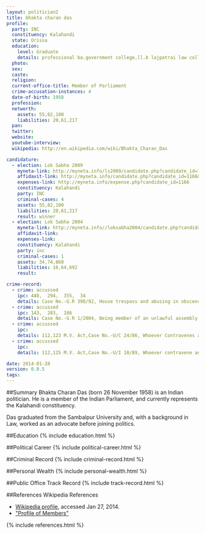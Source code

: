 ```yaml
---
layout: politician2
title: bhakta charan das
profile: 
  party: INC
  constituency: Kalahandi
  state: Orissa
  education: 
    level: Graduate
    details: professional ba.government college,ll.b lajpatrai law college
  photo: 
  sex: 
  caste: 
  religion: 
  current-office-title: Member of Parliament
  crime-accusation-instances: 4
  date-of-birth: 1958
  profession: 
  networth: 
    assets: 55,82,100
    liabilities: 20,61,217
  pan: 
  twitter: 
  website: 
  youtube-interview: 
  wikipedia: http://en.wikipedia.com/wiki/Bhakta_Charan_Das

candidature: 
  - election: Lok Sabha 2009
    myneta-link: http://myneta.info/ls2009/candidate.php?candidate_id=1166
    affidavit-link: http://myneta.info/candidate.php?candidate_id=1166&scan=original
    expenses-link: http://myneta.info/expense.php?candidate_id=1166
    constituency: Kalahandi 
    party: INC
    criminal-cases: 4
    assets: 55,82,100
    liabilities: 20,61,217
    result: winner 
  - election: Lok Sabha 2004
    myneta-link: http://myneta.info//loksabha2004/candidate.php?candidate_id=2913
    affidavit-link: 
    expenses-link: 
    constituency: Kalahandi 
    party: inc
    criminal-cases: 1
    assets: 34,74,860
    liabilities: 16,64,692
    result:  

crime-record: 
  - crime: accussed
    ipc: 448,  294,  355,  34
    details: Case No.-G.R 398/92, House trespass and abusing in obscence language and  assault or criminal force with intend to dishonor a person otherwise than on gave and sudden provocation , Dated 24.02.1993, SDJM Dharamgarh 
  - crime: accussed
    ipc: 143,  283,  186
    details: Case No.-G.R 1/2004, Being member of an unlawful assembly causing danger, obstruction or injury in any public way or line of navigation and obstructing public servant in discharge of his public punction, Dated 11.10.2004, SDJM Bhawanipatna 
  - crime: accussed
    ipc: 
    details: 112,123 M.V. Act,Case No.-U/C 24/86, Whoever Contravenes any provision of M.V. Act. or Rule, Regulation or notification made there under shall if  no penalty is provided for the offence be punishable and using vehicle without registration, Additional Munsiff Umerkote, Dated 15.12.1989 
  - crime: accussed
    ipc: 
    details: 112,125 M.V. Act,Case No.-U/I 10/89, Whoever contravene any provision of M.V. act. or rule, regulation or notification made there under shall if no penalty is provide for the offence be punishable and driving a uninsured vehicle, JMFC Kharia, 17.01.1989 

date: 2014-01-28
version: 0.0.5
tags: 
---
```

##Summary
Bhakta Charan Das (born 26 November 1958) is an Indian politician. He is a member of the Indian Parliament, and currently represents the Kalahandi constituency.

Das graduated from the Sambalpur University and, with a background in Law, worked as an advocate before joining politics.


##Education
{% include education.html %}


##Political Career
{% include political-career.html %}


##Criminal Record
{% include criminal-record.html %}


##Personal Wealth
{% include personal-wealth.html %}


##Public Office Track Record
{% include track-record.html %}


##References
Wikipedia References
- [Wikipedia profile]({{page.profile.wikipedia}}), accessed Jan 27, 2014.
- ["Profile of Members"][wiki1]

[wiki1]: http://164.100.47.132/LssNew/Members/Biography.aspx?mpsno=4426


{% include references.html %}